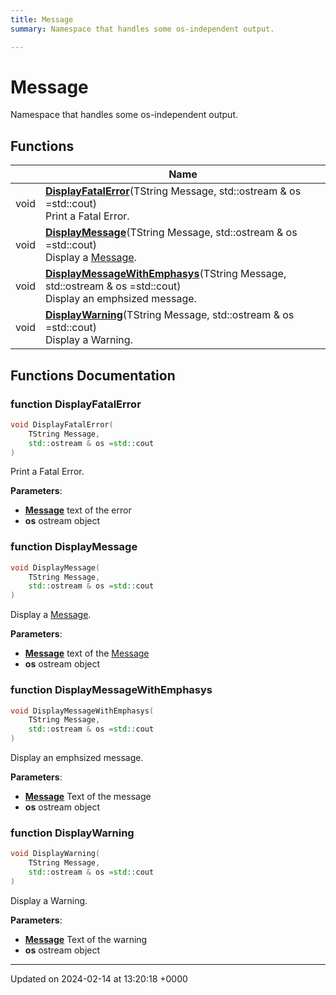 ```yaml
---
title: Message
summary: Namespace that handles some os-independent output. 

---
```


# Message

Namespace that handles some os-independent output. 

## Functions

|                | Name           |
| -------------- | -------------- |
| void | **[DisplayFatalError](/Namespaces/namespaceMessage.md#function-displayfatalerror)**(TString Message, std::ostream & os =std::cout)<br>Print a Fatal Error.  |
| void | **[DisplayMessage](/Namespaces/namespaceMessage.md#function-displaymessage)**(TString Message, std::ostream & os =std::cout)<br>Display a [Message](/Namespaces/namespaceMessage.md).  |
| void | **[DisplayMessageWithEmphasys](/Namespaces/namespaceMessage.md#function-displaymessagewithemphasys)**(TString Message, std::ostream & os =std::cout)<br>Display an emphsized message.  |
| void | **[DisplayWarning](/Namespaces/namespaceMessage.md#function-displaywarning)**(TString Message, std::ostream & os =std::cout)<br>Display a Warning.  |


## Functions Documentation

### function DisplayFatalError

```cpp
void DisplayFatalError(
    TString Message,
    std::ostream & os =std::cout
)
```

Print a Fatal Error. 

**Parameters**: 

  * **[Message](/Namespaces/namespaceMessage.md)** text of the error 
  * **os** ostream object 


### function DisplayMessage

```cpp
void DisplayMessage(
    TString Message,
    std::ostream & os =std::cout
)
```

Display a [Message](/Namespaces/namespaceMessage.md). 

**Parameters**: 

  * **[Message](/Namespaces/namespaceMessage.md)** text of the [Message](/Namespaces/namespaceMessage.md)
  * **os** ostream object 


### function DisplayMessageWithEmphasys

```cpp
void DisplayMessageWithEmphasys(
    TString Message,
    std::ostream & os =std::cout
)
```

Display an emphsized message. 

**Parameters**: 

  * **[Message](/Namespaces/namespaceMessage.md)** Text of the message 
  * **os** ostream object 


### function DisplayWarning

```cpp
void DisplayWarning(
    TString Message,
    std::ostream & os =std::cout
)
```

Display a Warning. 

**Parameters**: 

  * **[Message](/Namespaces/namespaceMessage.md)** Text of the warning 
  * **os** ostream object 






-------------------------------

Updated on 2024-02-14 at 13:20:18 +0000